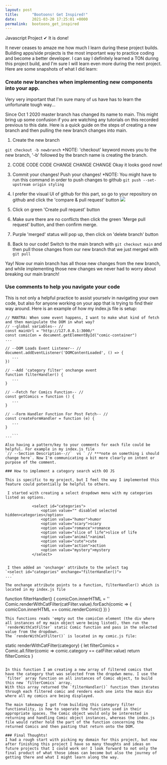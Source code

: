 ```yaml
---
layout: post
title:      "Bootoons! Get Inspired!"
date:       2021-03-20 17:25:01 +0000
permalink:  bootoons_get_inspired
---
```



Javascript Project ✔ It is done!

It never ceases to amaze me how much I learn during these project builds. Building apps/side projects is the most important way to practice coding and become a better developer. I can say I definitely learned a TON during this project build, and I'm sure I will learn even more during the next project. Here are some snapshots of what I did learn:

### Create new branches when implementing new components into your app.

Very very important that I'm sure many of us have has to learn the unfortunate tough way... 

Since Oct 1 2020 master branch has changed its name to main. This might bring up some confusion if you are watching any tutorials on this recorded previous to this date. Here is a quick guide on the steps of creating a new branch and then pulling the new branch changes into main. 

1. Create the new branch

`git checkout -b newbranch`
*NOTE: 'checkout' keyword moves you to the new branch, '-b' followed by the branch name is creating the branch.

2. CODE CODE CODE CHANGE CHANGE CHANGE Okay it looks good now!

3. Commit your changes! Push your changes! 
*NOTE: You might have to run this command in order to push changes to github `git push --set-upstream origin styling`

4. I prefer the visual UI of github for this part, so go to your repository on github and click the 'compare & pull request' button ![](https://i.stack.imgur.com/7yscx.pnghttp://)

5. Click on green 'Create pull request' button 

6. Make sure there are no conflicts then click the green 'Merge pull request' button, and then confirm merge.

7. Purple 'merged' status will pop up, then click on 'delete branch' button

8. Back to our code! Switch to the main branch with `git checkout main` and then pull those changes from our new branch that we just merged with `git pull` 

Yay! Now our main branch has all those new changes from the new branch, and while implementing those new changes we never had to worry about breaking our main branch! 

### Use comments to help you navigate your code

This is not only a helpful practice to assist yourselv in navigating your own code, but also for anyone working on your app that is trying to find their way around. Here is an example of how my index.js file is setup:

```
// MANTRA: When some event happens, I want to make what kind of fetch and then manipulate the DOM in what way?
// --global variables-- //
const mainUrl = "http://127.0.0.1:3000/"
const comicCon = document.getElementById("comic-container")
...

// --DOM Loads Event Listener-- //
document.addEventListener('DOMContentLoaded', () => {
   ...
})

// --Add 'category filter' onchange event
function filterHandler() {
   ...
}

// --Fetch for Comics Function-- //
const getComics = function () {
   ...
}

// --Form Handler Function For Post Fetch-- //
const createFormHandler = function (e) {
   ...
}

...```

Also having a pattern/key to your comments for each file could be helpful. For example in my index.js file 
`// --Section Description--//`  vs ` // ***note on something i should change here`. Now I'm communicating a bit more clearly on intent or purpose of the comment. 

### How to implement a category search with OO JS

This is specific to my project, but I feel the way I implemented this feature could potentially be helpful to others. 
 
 I started with creating a select dropdown menu with my categories listed as options. 
```
                <select id="categories">
                    <option value="" disabled selected hidden>categories</option>
                    <option value="humor">humor
                    <option value="scary">scary
                    <option value="romance">romance
                    <option value="slice of life">slice of life
                    <option value="animal">animal
                    <option value="cute">cute
                    <option value="action">action
                    <option value="mystery">mystery
                </select>
```

 I then added an 'onchange' attribute to the select tag
`<select id="categories" onchange="filterHandler()">
...`

The onchange attribute points to a function, filterHandler() which is located in my index.js file
```
function filterHandler() {
    comicCon.innerHTML = ''
    Comic.renderWithCatFilter(catFilter.value).forEach(comic => {
        comicCon.innerHTML += comic.renderComic()
    })
}
```
This functions reads 'empty out the comicCon element (the div where all instances of my main object were being listed), then run the `renderWithCatFilter` static Comic function and pass in the selected value from the dropdown. 
The `renderWithCatFilter()` is located in my comic.js file:
```
  static renderWithCatFilter(category) {
    let filterComics = Comic.all.filter(comic => comic.category == catFilter.value)
    return filterComics
  }
```

In this function I am creating a new array of filtered comics that have the category that was selected from the dropdwn menu. I use the `filter` array function on all instances of Comic object, to build this new `filterComics` array. 
With this array returned the `filterHandler()` function then iterates through each filtered comic and renders each one into the main div where all my comics are being displayed. 

The main takeaway I got from building this category filter functionality, is how to seperate the functions used in their appropriate spaces. The Comic object would only be interested in returning and handling Comic object instances, whereas the index.js file would rather hold the part of the function concerning the returned Comics and then pasting that return onto the DOM. 

### Final Thoughts!
I had a rough start with picking my domain for this project, but now after finishing this project I have so many thoughts and ideas on future projects that I could work on! I look forward to not only the final product of what those ideas can become but also the journey of getting there and what I might learn along the way. 


